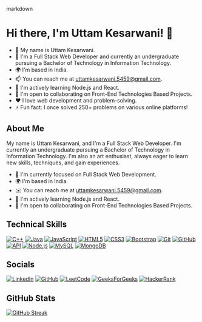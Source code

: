 markdown
# Hi there, I'm Uttam Kesarwani! 👋
- 👋 My name is Uttam Kesarwani.
- 🔭 I'm a Full Stack Web Developer and currently an undergraduate pursuing a Bachelor of Technology in Information Technology.
- 🌍 I'm based in India.
- 📫 You can reach me at [uttamkesarwani.5459@gmail.com](mailto:uttamkesarwani.5459@gmail.com).
- 🧠 I'm actively learning Node.js and React.
- 🤝 I'm open to collaborating on Front-End Technologies Based Projects.
- ❤️ I love web development and problem-solving.
- ⚡ Fun fact: I once solved 250+ problems on various online platforms!


## About Me

My name is Uttam Kesarwani, and I'm a Full Stack Web Developer. I'm currently an undergraduate pursuing a Bachelor of Technology in Information Technology. I'm also an art enthusiast, always eager to learn new skills, techniques, and gain experiences.

- 🔭 I'm currently focused on Full Stack Web Development.
- 🌍 I'm based in India.
- ✉️ You can reach me at [uttamkesarwani.5459@gmail.com](mailto:uttamkesarwani.5459@gmail.com).
- 🧠 I'm actively learning Node.js and React.
- 🤝 I'm open to collaborating on Front-End Technologies Based Projects.

## Technical Skills



[![C++](https://img.shields.io/badge/C++-00599C?style=flat&logo=cplusplus)](https://www.cplusplus.com/)
[![Java](https://img.shields.io/badge/Java-007396?style=flat&logo=java)](https://www.oracle.com/java/)
[![JavaScript](https://img.shields.io/badge/JavaScript-F7DF1E?style=flat&logo=javascript&logoColor=black)](https://developer.mozilla.org/en-US/docs/Web/JavaScript)
[![HTML5](https://img.shields.io/badge/HTML5-E34F26?style=flat&logo=html5&logoColor=white)](https://developer.mozilla.org/en-US/docs/Web/Guide/HTML/HTML5)
[![CSS3](https://img.shields.io/badge/CSS3-1572B6?style=flat&logo=css3&logoColor=white)](https://developer.mozilla.org/en-US/docs/Web/CSS)
[![Bootstrap](https://img.shields.io/badge/Bootstrap-563D7C?style=flat&logo=bootstrap)](https://getbootstrap.com/)
[![Git](https://img.shields.io/badge/Git-F05032?style=flat&logo=git&logoColor=white)](https://git-scm.com/)
[![GitHub](https://img.shields.io/badge/GitHub-181717?style=flat&logo=github)](https://github.com/)
[![API](https://img.shields.io/badge/API-FF5722?style=flat&logo=api)](https://en.wikipedia.org/wiki/Application_programming_interface)
[![Node.js](https://img.shields.io/badge/Node.js-339933?style=flat&logo=node.js&logoColor=white)](https://nodejs.org/)
[![MySQL](https://img.shields.io/badge/MySQL-4479A1?style=flat&logo=mysql&logoColor=white)](https://www.mysql.com/)
[![MongoDB](https://img.shields.io/badge/MongoDB-47A248?style=flat&logo=mongodb&logoColor=white)](https://www.mongodb.com/)

## Socials

[![LinkedIn](https://img.shields.io/badge/LinkedIn-0077B5?style=flat&logo=linkedin&logoColor=white)](https://www.linkedin.com/in/uttamkesarwani/) [![GitHub](https://img.shields.io/badge/GitHub-181717?style=flat&logo=github)](https://github.com/Uttam-kesarwani333) [![LeetCode](https://img.shields.io/badge/LeetCode-FFA116?style=flat&logo=leetcode)](https://leetcode.com/uttam333/) [![GeeksForGeeks](https://img.shields.io/badge/GeeksForGeeks-0A0A0A?style=flat&logo=geeksforgeeks)](https://auth.geeksforgeeks.org/user/uttam333/practice/) [![HackerRank](https://img.shields.io/badge/HackerRank-2EC866?style=flat&logo=hackerrank)](https://www.hackerrank.com/uttam333)



## GitHub Stats

[![GitHub Streak](http://github-readme-streak-stats.herokuapp.com?user=Uttam-kesarwani333&theme=blood&border_radius=50)](https://git.io/streak-stats)
